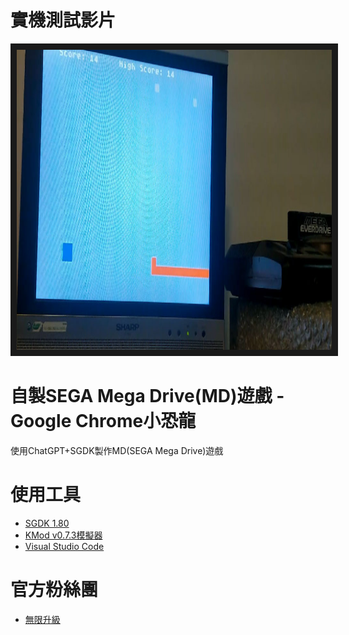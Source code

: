# 實機測試影片
<a href="https://youtu.be/O1aMw3prE_4" target="_blank"><img src="https://github.com/channel2007/Sgdk_Dino/blob/master/image/dino_screen_1.jpg" 
alt="播放影片" width="640" height="480" border="10" /></a>

# 自製SEGA Mega Drive(MD)遊戲 - Google Chrome小恐龍
使用ChatGPT+SGDK製作MD(SEGA Mega Drive)遊戲

# 使用工具
* [SGDK 1.80](https://github.com/Stephane-D/SGDK/releases/tag/v1.80)
* [KMod v0.7.3模擬器](https://segaretro.org/Gens_KMod#Download)
* [Visual Studio Code](https://code.visualstudio.com/)

# 官方粉絲團
* [無限升級](https://www.facebook.com/unlimited.upgrade)
